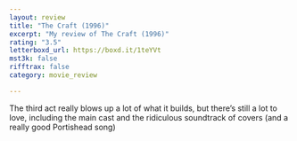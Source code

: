 ```yaml
---
layout: review
title: "The Craft (1996)"
excerpt: "My review of The Craft (1996)"
rating: "3.5"
letterboxd_url: https://boxd.it/1teYVt
mst3k: false
rifftrax: false
category: movie_review

---
```


The third act really blows up a lot of what it builds, but there’s still a lot to love, including the main cast and the ridiculous soundtrack of covers (and a really good Portishead song)